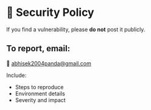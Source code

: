 # 🔐 Security Policy

If you find a vulnerability, please **do not** post it publicly.

## To report, email:

📧 abhisek2004panda@gmail.com

Include:

- Steps to reproduce
- Environment details
- Severity and impact
